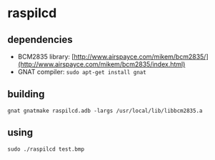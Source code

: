# raspilcd

## dependencies

* BCM2835 library: [http://www.airspayce.com/mikem/bcm2835/](http://www.airspayce.com/mikem/bcm2835/index.html)
* GNAT compiler: `sudo apt-get install gnat`

## building

`gnat gnatmake raspilcd.adb -largs /usr/local/lib/libbcm2835.a`

## using

`sudo ./raspilcd test.bmp`